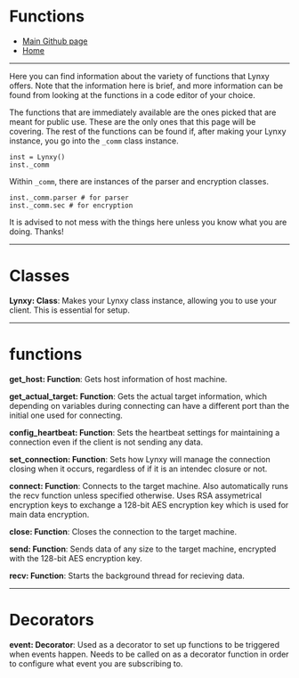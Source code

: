 # Functions
- [Main Github page](https://github.com/SketchedDoughnut/lynxy)
- [Home](/README.md)

***

Here you can find information about the variety of functions that Lynxy offers. Note that the information here is brief, and more information can be found from looking at the functions in a code editor of your choice.

The functions that are immediately available are the ones picked that are meant for public use. These are the only ones that this page will be covering. The rest of the functions can be found if, after making your Lynxy instance, you go into the `_comm` class instance.
    
    inst = Lynxy()
    inst._comm

Within `_comm`, there are instances of the parser and encryption classes.

    inst._comm.parser # for parser
    inst._comm.sec # for encryption

It is advised to not mess with the things here unless you know what you are doing. Thanks!

***

# Classes
**Lynxy: Class**: Makes your Lynxy class instance, allowing you to use your client. This is essential for setup. 

***

# functions
**get_host: Function**: Gets host information of host machine.

**get_actual_target: Function**: Gets the actual target information, which depending on variables during connecting can have a different port than the initial one used for connecting.

**config_heartbeat: Function**: Sets the heartbeat settings for maintaining a connection even if the client is not sending any data.

**set_connection: Function**: Sets how Lynxy will manage the connection closing when it occurs, regardless of if it is an intendec closure or not.

**connect: Function**: Connects to the target machine. Also automatically runs the recv function unless specified otherwise. Uses RSA assymetrical encryption keys to exchange a 128-bit AES encryption key which is used for main data encryption.

**close: Function**: Closes the connection to the target machine.

**send: Function**: Sends data of any size to the target machine, encrypted with the 128-bit AES encryption key.

**recv: Function**: Starts the background thread for recieving data.

***

# Decorators
**event: Decorator**: Used as a decorator to set up functions to be triggered when events happen. Needs to be called on as a decorator function in order to configure what event you are subscribing to.